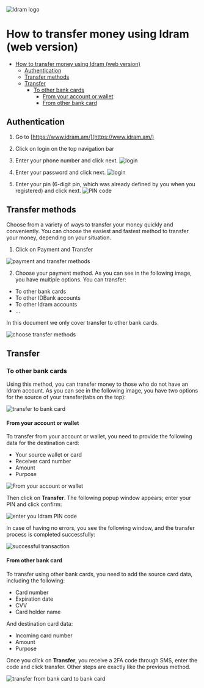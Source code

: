 ![Idram logo](https://user-images.githubusercontent.com/10261553/205502105-776cbe07-29bd-4a09-90ed-50da51159132.jpeg)

# How to transfer money using Idram (web version)

- [How to transfer money using Idram (web version)](#how-to-transfer-money-using-idram-web-version)
	- [Authentication](#authentication)
	- [Transfer methods](#transfer-methods)
	- [Transfer](#transfer)
		- [To other bank cards](#to-other-bank-cards)
			- [From your account or wallet](#from-your-account-or-wallet)
			- [From other bank card](#from-other-bank-card)

## Authentication

 1. Go to [https://www.idram.am/](https://www.idram.am/) 
 2. Click on login on the top navigation bar 
 3. Enter your phone number and click next. 
![login](https://user-images.githubusercontent.com/10261553/205440478-89862883-f6c4-4d7b-8bd7-290910960ffc.png)
 4. Enter your password and click next. 
![login](https://user-images.githubusercontent.com/10261553/205440614-db953e66-0804-410e-a777-b39b22807d70.png)

 5. Enter your pin (6-digit pin, which was already defined by you when you registered) and click next.
![PIN code](https://user-images.githubusercontent.com/10261553/205440935-8b7c771c-7f11-4bc3-b422-236d6724e62b.png)

## Transfer methods
Choose from a variety of ways to transfer your money quickly and conveniently. You can choose the easiest and fastest method to transfer your money, depending on your situation.

 1. Click on Payment and Transfer

![payment and transfer methods](https://user-images.githubusercontent.com/10261553/205441377-69e813f2-b231-40a7-9711-7fe544b208d9.png)

 2. Choose your payment method.
	As you can see in the following image, you have multiple options. You can transfer:
 - To other bank cards 
 - To other IDBank accounts 
 - To other Idram accounts
 - …

In this document we only cover transfer to other bank cards.

![choose transfer methods](https://user-images.githubusercontent.com/10261553/205441405-65402a4e-b6a0-468f-8862-c1dbac90291f.png)

## Transfer

### To other bank cards

Using this method, you can transfer money to those who do not have an Idram account.
As you can see in the following image, you have two options for the source of your transfer(tabs on the top):

![transfer to bank card](https://user-images.githubusercontent.com/10261553/205454945-2633168d-1ef1-4189-81f7-470a3729290a.png)

#### From your account or wallet

To transfer from your account or wallet, you need to provide the following data for the destination card:	 
- Your source wallet or card
- Receiver card number
- Amount
- Purpose

![From your account or wallet](https://user-images.githubusercontent.com/10261553/205455965-29f3ff66-0985-496f-a6e9-2514ccd689e1.png)

Then click on **Transfer**. The following popup window appears; enter your PIN and click confirm:

![enter you Idram PIN code](https://user-images.githubusercontent.com/10261553/205456092-9bd25cb5-9b3c-4e9d-8ddf-194895128a4f.png)

In case of having no errors, you see the following window, and the transfer process is completed successfully:

![successful transaction](https://user-images.githubusercontent.com/10261553/205456165-dba9aeb0-9476-4a1d-9677-b1a6aa0d747f.png)

#### From other bank card

To transfer using other bank cards, you need to add the source card data, including the following:
- Card number
- Expiration date
- CVV
- Card holder name

And destination card data:
- Incoming card number
- Amount
- Purpose

Once you click on **Transfer**, you receive a 2FA code through SMS, enter the code and click transfer. Other steps are exactly like the previous method.

![transfer from bank card to bank card](https://user-images.githubusercontent.com/10261553/205455022-052c408c-5d6c-4465-a41d-d3f66a587475.png)




